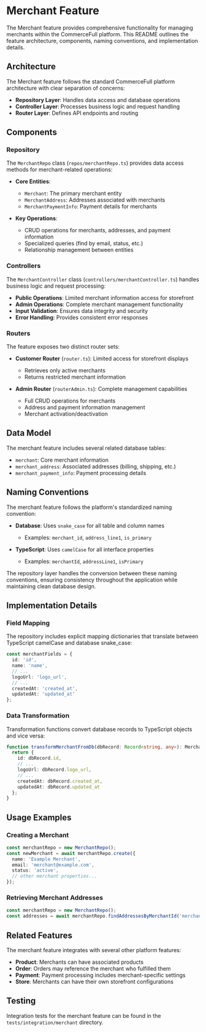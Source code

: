 # Merchant Feature

The Merchant feature provides comprehensive functionality for managing merchants within the CommerceFull platform. This README outlines the feature architecture, components, naming conventions, and implementation details.

## Architecture

The Merchant feature follows the standard CommerceFull platform architecture with clear separation of concerns:

- **Repository Layer**: Handles data access and database operations
- **Controller Layer**: Processes business logic and request handling
- **Router Layer**: Defines API endpoints and routing

## Components

### Repository

The `MerchantRepo` class (`repos/merchantRepo.ts`) provides data access methods for merchant-related operations:

- **Core Entities**:
  - `Merchant`: The primary merchant entity
  - `MerchantAddress`: Addresses associated with merchants
  - `MerchantPaymentInfo`: Payment details for merchants

- **Key Operations**:
  - CRUD operations for merchants, addresses, and payment information
  - Specialized queries (find by email, status, etc.)
  - Relationship management between entities

### Controllers

The `MerchantController` class (`controllers/merchantController.ts`) handles business logic and request processing:

- **Public Operations**: Limited merchant information access for storefront
- **Admin Operations**: Complete merchant management functionality
- **Input Validation**: Ensures data integrity and security
- **Error Handling**: Provides consistent error responses

### Routers

The feature exposes two distinct router sets:

- **Customer Router** (`router.ts`): Limited access for storefront displays
  - Retrieves only active merchants
  - Returns restricted merchant information
  
- **Admin Router** (`routerAdmin.ts`): Complete management capabilities
  - Full CRUD operations for merchants
  - Address and payment information management
  - Merchant activation/deactivation

## Data Model

The merchant feature includes several related database tables:

- `merchant`: Core merchant information
- `merchant_address`: Associated addresses (billing, shipping, etc.)
- `merchant_payment_info`: Payment processing details

## Naming Conventions

The merchant feature follows the platform's standardized naming convention:

- **Database**: Uses `snake_case` for all table and column names
  - Examples: `merchant_id`, `address_line1`, `is_primary`

- **TypeScript**: Uses `camelCase` for all interface properties
  - Examples: `merchantId`, `addressLine1`, `isPrimary`

The repository layer handles the conversion between these naming conventions, ensuring consistency throughout the application while maintaining clean database design.

## Implementation Details

### Field Mapping

The repository includes explicit mapping dictionaries that translate between TypeScript camelCase and database snake_case:

```typescript
const merchantFields = {
  id: 'id',
  name: 'name',
  // ...
  logoUrl: 'logo_url',
  // ...
  createdAt: 'created_at',
  updatedAt: 'updated_at'
};
```

### Data Transformation

Transformation functions convert database records to TypeScript objects and vice versa:

```typescript
function transformMerchantFromDb(dbRecord: Record<string, any>): Merchant {
  return {
    id: dbRecord.id,
    // ...
    logoUrl: dbRecord.logo_url,
    // ...
    createdAt: dbRecord.created_at,
    updatedAt: dbRecord.updated_at
  };
}
```

## Usage Examples

### Creating a Merchant

```typescript
const merchantRepo = new MerchantRepo();
const newMerchant = await merchantRepo.create({
  name: 'Example Merchant',
  email: 'merchant@example.com',
  status: 'active',
  // other merchant properties...
});
```

### Retrieving Merchant Addresses

```typescript
const merchantRepo = new MerchantRepo();
const addresses = await merchantRepo.findAddressesByMerchantId('merchant-id-123');
```

## Related Features

The merchant feature integrates with several other platform features:

- **Product**: Merchants can have associated products
- **Order**: Orders may reference the merchant who fulfilled them
- **Payment**: Payment processing includes merchant-specific settings
- **Store**: Merchants can have their own storefront configurations

## Testing

Integration tests for the merchant feature can be found in the `tests/integration/merchant` directory.
